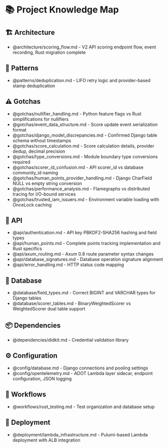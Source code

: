 # 📚 Project Knowledge Map

## 🏗️ Architecture

- @architecture/scoring_flow.md - V2 API scoring endpoint flow, event recording, Rust migration complete

## 🎨 Patterns

- @patterns/deduplication.md - LIFO retry logic and provider-based stamp deduplication

## ⚠️ Gotchas

- @gotchas/nullifier_handling.md - Python feature flags vs Rust simplifications for nullifiers  
- @gotchas/event_data_structure.md - Score update event serialization format
- @gotchas/django_model_discrepancies.md - Confirmed Django table schema without timestamps
- @gotchas/score_calculation.md - Score calculation details, provider dedup, decimal precision
- @gotchas/type_conversions.md - Module boundary type conversions required
- @gotchas/scorer_id_confusion.md - API scorer_id vs database community_id naming
- @gotchas/human_points_provider_handling.md - Django CharField NULL vs empty string conversion
- @gotchas/performance_analysis.md - Flamegraphs vs distributed tracing for I/O-bound services
- @gotchas/trusted_iam_issuers.md - Environment variable loading with OnceLock caching

## 🔌 API

- @api/authentication.md - API key PBKDF2-SHA256 hashing and field types
- @api/human_points.md - Complete points tracking implementation and Rust specifics
- @api/axum_routing.md - Axum 0.8 route parameter syntax changes
- @api/database_signatures.md - Database operation signature alignment
- @api/error_handling.md - HTTP status code mapping

## 💾 Database

- @database/field_types.md - Correct BIGINT and VARCHAR types for Django tables
- @database/scorer_tables.md - BinaryWeightedScorer vs WeightedScorer dual table support

## 📦 Dependencies

- @dependencies/didkit.md - Credential validation library

## ⚙️ Configuration

- @config/database.md - Django connections and pooling settings
- @config/opentelemetry.md - ADOT Lambda layer sidecar, endpoint configuration, JSON logging

## 🔄 Workflows

- @workflows/rust_testing.md - Test organization and database setup

## 🚀 Deployment

- @deployment/lambda_infrastructure.md - Pulumi-based Lambda deployment with ALB integration